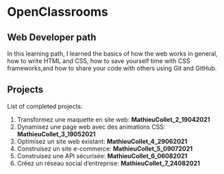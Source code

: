 # OpenClassrooms

## Web Developer path

In this learning path, I learned the basics of how the web works in general, how to write HTML and CSS, how to save yourself time with CSS frameworks,and how to share your code with others using Git and GitHub.
## Projects

List of completed projects:

1. Transformez une maquette en site web: **MathieuCollet_2_19042021**
2. Dynamisez une page web avec des animations CSS: **MathieuCollet_3_19052021**
3. Optimisez un site web existant: **MathieuCollet_4_29062021**
4. Construisez un site e-commerce: **MathieuCollet_5_09072021**
5. Construisez une API sécurisée: **MathieuCollet_6_06082021**
6. Créez un réseau social d’entreprise: **MathieuCollet_7_24082021**